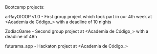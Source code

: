 Bootcamp projects:

arRayOfOOP v1.0 - First group project which took part in our 4th week at <Academia de Código_> with a deadline of 10 nights

ZodiacGame - Second group project at <Academia de Código_> with a deadline of 48h

futurama_app - Hackaton project at <Academia de Código_>

